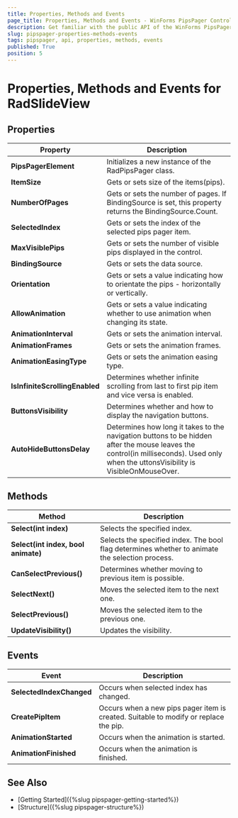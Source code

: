```yaml
---
title: Properties, Methods and Events
page_title: Properties, Methods and Events - WinForms PipsPager Control
description: Get familiar with the public API of the WinForms PipsPager control.
slug: pipspager-properties-methods-events
tags: pipspager, api, properties, methods, events
published: True
position: 5 
---
```


# Properties, Methods and Events for RadSlideView

## Properties

|Property|Description|
|----|----|
|__PipsPagerElement__|Initializes a new instance of the RadPipsPager class.|
|__ItemSize__|Gets or sets size of the items(pips).|
|__NumberOfPages__|Gets or sets the number of pages. If BindingSource is set, this property returns the BindingSource.Count.|
|__SelectedIndex__|Gets or sets the index of the selected pips pager item.|
|__MaxVisiblePips__| Gets or sets the number of visible pips displayed in the control.|
|__BindingSource__|Gets or sets the data source.|
|__Orientation__|Gets or sets a value indicating how to orientate the pips - horizontally or vertically.|
|__AllowAnimation__|Gets or sets a value indicating whether to use animation when changing its state.|
|__AnimationInterval__|Gets or sets the animation interval.|
|__AnimationFrames__|Gets or sets the animation frames.|
|__AnimationEasingType__|Gets or sets the animation easing type.|
|__IsInfiniteScrollingEnabled__|Determines whether infinite scrolling from last to first pip item and vice versa is enabled.|
|__ButtonsVisibility__|Determines whether and how to display the navigation buttons.|
|__AutoHideButtonsDelay__|Determines how long it takes to the navigation buttons to be hidden after the mouse leaves the control(in milliseconds). Used only when the uttonsVisibility is VisibleOnMouseOver.|

## Methods

|Method|Description|
|----|----|
|__Select(int index)__|Selects the specified index.|
|__Select(int index, bool animate)__|Selects the specified index. The bool flag determines whether to animate the selection process.|
|__CanSelectPrevious()__|Determines whether moving to previous item is possible.|
|__SelectNext()__|Moves the selected item to the next one.|
|__SelectPrevious()__|Moves the selected item to the previous one.|
|__UpdateVisibility()__|Updates the visibility.|

## Events

|Event|Description|
|----|----|
|__SelectedIndexChanged__|Occurs when selected index has changed.|
|__CreatePipItem__|Occurs when a new pips pager item is created. Suitable to modify or replace the pip.|
|__AnimationStarted__|Occurs when the animation is started.|
|__AnimationFinished__|Occurs when the animation is finished.|

## See Also

* [Getting Started]({%slug pipspager-getting-started%})
* [Structure]({%slug pipspager-structure%})